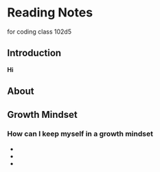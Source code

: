 # Reading Notes
for coding class 102d5

## Introduction 
**Hi**  

## About

## Growth Mindset

### How can I keep myself in a growth mindset
*
*
*
